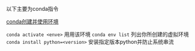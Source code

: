 以下主要为conda指令

[conda创建并使用环境](https://conda.io/projects/conda/en/latest/user-guide/getting-started.html#creating-environments)

`conda activate <enve>` 用用该环境
`conda env list` 列出你所创建的虚拟环境
`conda install python=<version>` 安装指定版本python并防止系统串流
